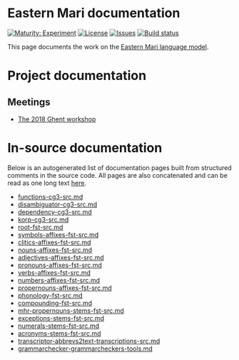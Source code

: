 # Eastern Mari documentation

[![Maturity: Experiment](https://img.shields.io/badge/Maturity-Experiment-black.svg)](https://giellalt.github.io/MaturityClassification.html)
[![License](https://img.shields.io/github/license/giellalt/lang-mhr)](https://raw.githubusercontent.com/giellalt/lang-mhr/main/LICENSE)
[![Issues](https://img.shields.io/github/issues/giellalt/lang-mhr)](https://github.com/giellalt/lang-mhr/issues)
[![Build status](https://github.com/giellalt/lang-mhr/workflows/Speller%20CI+CD/badge.svg)](https://github.com/giellalt/lang-mhr/actions)

This page documents the work on the [Eastern Mari language model](http://github.com/giellalt/lang-mhr). 

# Project documentation

## Meetings

* [The 2018 Ghent workshop](meetings/GhentWorkshop2018.html)

# In-source documentation

Below is an autogenerated list of documentation pages built from structured comments in the source code. All pages are also concatenated and can be read as one long text [here](mhr.md).
* [functions-cg3-src.md](functions-cg3-src.md)
* [disambiguator-cg3-src.md](disambiguator-cg3-src.md)
* [dependency-cg3-src.md](dependency-cg3-src.md)
* [korp-cg3-src.md](korp-cg3-src.md)
* [root-fst-src.md](root-fst-src.md)
* [symbols-affixes-fst-src.md](symbols-affixes-fst-src.md)
* [clitics-affixes-fst-src.md](clitics-affixes-fst-src.md)
* [nouns-affixes-fst-src.md](nouns-affixes-fst-src.md)
* [adjectives-affixes-fst-src.md](adjectives-affixes-fst-src.md)
* [pronouns-affixes-fst-src.md](pronouns-affixes-fst-src.md)
* [verbs-affixes-fst-src.md](verbs-affixes-fst-src.md)
* [numbers-affixes-fst-src.md](numbers-affixes-fst-src.md)
* [propernouns-affixes-fst-src.md](propernouns-affixes-fst-src.md)
* [phonology-fst-src.md](phonology-fst-src.md)
* [compounding-fst-src.md](compounding-fst-src.md)
* [mhr-propernouns-stems-fst-src.md](mhr-propernouns-stems-fst-src.md)
* [exceptions-stems-fst-src.md](exceptions-stems-fst-src.md)
* [numerals-stems-fst-src.md](numerals-stems-fst-src.md)
* [acronyms-stems-fst-src.md](acronyms-stems-fst-src.md)
* [transcriptor-abbrevs2text-transcriptions-src.md](transcriptor-abbrevs2text-transcriptions-src.md)
* [grammarchecker-grammarcheckers-tools.md](grammarchecker-grammarcheckers-tools.md)
